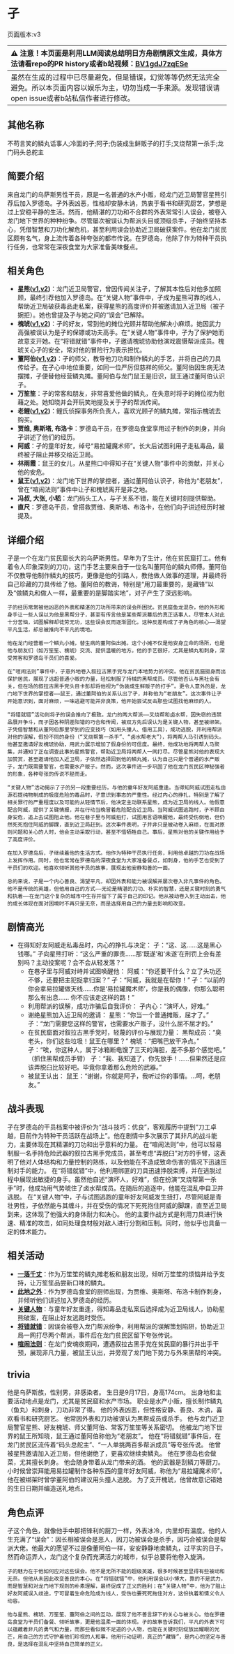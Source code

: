 # 孑
页面版本:v3
 

| :warning: 注意！本页面是利用LLM阅读总结明日方舟剧情原文生成，具体方法请看repo的PR history或者b站视频：[BV1gdJ7zqESe](https://www.bilibili.com/video/BV1gdJ7zqESe/)         |
|:----------------------------|
| 虽然在生成的过程中已尽量避免，但是错误，幻觉等等仍然无法完全避免。所以本页面内容以娱乐为主，切勿当成一手来源。发现错误请open issue或者b站私信作者进行修改。|



## 其他名称
不苟言笑的鳞丸话事人;冷面的孑;阿孑;伪装成生鲜贩子的打手;叉烧帮第一杀手;龙门码头总舵主
## 简要介绍
来自龙门的乌萨斯男性干员，原是一名普通的水产小贩，经龙门近卫局警官星熊引荐后加入罗德岛。孑外表凶恶，性格却安静木讷，热衷于看书和研究厨艺，梦想是过上安稳平静的生活。然而，他精湛的刀功和不合群的外表常常引人误会，被卷入龙门地下世界的种种纷争。尽管屡次被误认为帮派头目或顶级杀手，孑始终坚持本心，凭借智慧和刀功化解危机，甚至利用误会协助近卫局破获案件。他在龙门贫民区颇有名气，身上流传着各种夸张的都市传说。在罗德岛，他除了作为特种干员执行任务，也常常在深夜食堂为大家准备美味餐点。
## 相关角色
-   **星熊([v1](../chars/char_136_hsguma.md),[v2](char_136_hsguma.md))**：龙门近卫局警官，曾因传闻关注孑，了解其本性后对他多加照顾，最终引荐他加入罗德岛。在“关键人物”事件中，孑成为星熊可靠的线人，帮助近卫局破获毒品走私案，获得星熊的高度评价并被邀请加入近卫局（被孑婉拒）。她也曾提及孑与她之间的“误会”已解除。
-   **槐琥([v1](../chars/char_243_waaifu.md),[v2](char_243_waaifu.md))**：孑的好友，常到他的摊位光顾并帮助他解决小麻烦。她因武力高强被误认为是孑的保镖或功夫高手。在“关键人物”事件中，孑为了保护她而故意支开她。在“将错就错”事件中，孑邀请槐琥协助他演戏震慑帮派成员。槐琥关心孑的安全，常对他的冒险行为表示担忧。
-   **董阿伯([v1](../chars/extended_char_dong_a_bo.md),[v2](extended_char_dong_a_bo.md))**：孑的师父，教导他刀功和制作鳞丸的手艺，并将自己的刀具传给孑。在孑心中地位重要，如同一位严厉但慈祥的师父。董阿伯因生病无法摆摊，孑便替他经营鳞丸摊。董阿伯与龙门鼠王是旧识，鼠王通过董阿伯认识孑。
-   **万笙笙**：孑的常客和朋友，非常喜爱他做的鳞丸，在失意时将孑的摊位视为慰藉之处。她知晓并会开玩笑地提及关于孑的帮派传闻。
-   **老鲤([v1](../chars/char_322_lmlee.md),[v2](char_322_lmlee.md))**：鲤氏侦探事务所负责人，喜欢光顾孑的鳞丸摊，常指示槐琥去购买。
-   **贾维, 奥斯塔, 布洛卡**：罗德岛干员，在罗德岛食堂享用过孑制作的刺身，并向孑讲述了他们的经历。
-   **阿威**：孑的童年好友，绰号“易拉罐魔术师”。长大后试图利用孑走私毒品，最终被孑阻止并移交给近卫局。
-   **林雨霞**：鼠王的女儿，从星熊口中得知孑在“关键人物”事件中的贡献，并关心他的安危。
-   **鼠王([v1](../chars/extended_char_shu_wang.md),[v2](extended_char_shu_wang.md))**：龙门地下世界的掌控者，通过董阿伯认识孑，称他为“老朋友”，曾在“喧闹法则”事件中让孑和槐琥离开是非之地。
-   **冯叔, 大张, 小嵇**：龙门码头工人，与孑关系不错，能在关键时刻提供帮助。
-   **直尺**：罗德岛干员，曾搭救贾维、奥斯塔、布洛卡，在他们向孑讲述经历时被提及。
## 详细介绍
孑是一个在龙门贫民窟长大的乌萨斯男性。早年为了生计，他在贫民窟打工。他有着令人印象深刻的刀功，这门手艺主要来自于一位名叫董阿伯的鳞丸师傅。董阿伯不仅教导他制作鳞丸的技巧，更像是他的引路人，教他做人做事的道理，并最终将自己珍藏的刀具传给了他。董阿伯的教诲，特别是“用刀最重要的，是藏锋”以及“做鳞丸和做人一样，最重要的是脚踏实地”，对孑产生了深远影响。

    孑的经历常常被他凶恶的外表和精湛的刀功所带来的误会所困扰。贫民窟鱼龙混杂，他的外形和身手让一些人误以为他是黑帮分子，甚至有传言他是某些帮派幕后的真正话事人。尽管本人对此十分苦恼，试图解释却徒劳无功，这些误会反而逐渐固化。这种反差构成了孑角色的核心——渴望平凡生活，却总被推向不平凡的境地。

    他在龙门经营着一个鳞丸小摊，替生病的董阿伯出摊。这个小摊不仅是他安身立命的场所，也是他与朋友们（如万笙笙、槐琥）交流、提供温暖的地方。他的手艺很好，尤其是鳞丸和刺身，深受常客和罗德岛干员们的喜爱。

    在“喧闹法则”事件中，孑意外地卷入叙拉古黑手党与龙门本地势力的冲突。他在贫民窟挺身而出保护居民，展现了远超普通小贩的力量，轻松制服了持械的黑帮成员。尽管他否认与黑社会有关，但在场的叙拉古黑手党头目卡彭却将他视为“伪装成生鲜贩子的打手”。更令人意外的是，龙门地下世界的掌控者——鼠王，通过董阿伯的关系认出了孑，并称他为“老朋友”。这次事件让孑开始意识到，面对麻烦，一味逃避可能并非良策，他开始尝试反击那些试图找他麻烦的人。

    “将错就错”活动则将孑的误会推向了极致。龙门的两大帮派——叉烧帮和卤水帮，因失窃的违禁品展开争斗，而孑因各种阴差阳错的巧合和传闻，被双方先后误认为是关键人物，甚至被绑架。孑凭借智慧和从董阿伯那里学到的应变技巧（如用头撞人、借用工具），成功逃脱，并利用帮派对他的误解，假扮不同的身份（“叉烧帮第一杀手”、“卤水帮老大”），将两帮人马引诱到码头。他甚至邀请好友槐琥协助，用武力展示增加了假身份的可信度。最终，他成功地将两帮人马聚集，并通知了正在调查此事的星熊警官，帮助近卫局将两帮人一网打尽。尽管星熊对他的表现大加赞赏，甚至邀请他加入近卫局，孑依然选择回到他的鳞丸摊，认为自己只是个普通的水产贩子，龙门既需要警官，也需要水产贩子。然而，这次事件进一步巩固了他在龙门贫民区神秘强者的形象，各种夸张的传说不胫而走。

    “关键人物”活动揭示了孑的另一段重要经历，与他的童年好友阿威重逢。当得知阿威试图走私由源石提纯物制成的极度危险的毒品时，孑意识到事态的严重性。经过内心的挣扎，特别是了解了相关罪行的严重程度以及可能的从轻情节后，他决定主动联系星熊，成为近卫局的线人。他假意配合阿威，提供了关键情报，并在行动当晚冒着危险配合近卫局。当阿威试图逃跑时，孑不顾自身安危，追上去试图阻止他。他在巷子里与阿威扭打，试图用言语唤醒他，最终受伤倒地，但仍然死死抱住阿威的脚踝，直到近卫局赶到。这次事件表明，孑并非只是被动卷入麻烦，在面对原则问题和关心的人时，他会主动采取行动，甚至不惜牺牲自己。事后，星熊对他的关键作用给予了高度评价。

    在加入罗德岛后，孑继续着他的生活方式。他作为特种干员执行任务，利用他卓越的刀功在战场上发挥作用。同时，他也常常在罗德岛的深夜食堂为大家准备餐点，如刺身，他的手艺也受到了干员们的欢迎。他喜欢倾听其他干员的故事，展现出他安静和善的一面。

    总的来说，孑是一个内心善良、渴望平凡，却因外表和能力被误解并屡次卷入非凡事件的角色。他不是传统的英雄，但他用自己的方式——无论是精湛的刀功、朴实的智慧，还是关键时刻的勇气和执着——在龙门这个复杂的城市中生存并留下了属于自己的印记。他从被动卷入到主动出击，他的成长体现在面对困境时不再只是无奈，而是选择用自己的力量去影响和改变。
## 剧情高光
*   在得知好友阿威走私毒品时，内心的挣扎与决定：
        孑：“这、这......这是黑心钱哪。”
        孑向星熊打听：“这么严重的罪责......那‘既遂’和‘未遂’在刑罚上会有差别吗？主动投案呢？会不会从轻发落？”
    *   在巷子里与阿威对峙并试图唤醒他：
        阿威：“你还要干什么？立了头功还不够，还要把主犯捉拿归案？”
        孑：“阿威，我就是在帮你！”
        孑：“以前的你会拿易拉罐做天线......你是‘易拉罐魔术师’，你是我的偶像，你那么聪明那么有出息...... 你不应该走这样的路！”
    *   利用帮派的误解，成功诈骗后自我评价：
        孑内心：“演坏人，好难。”
    *   谢绝星熊加入近卫局的邀请：
        星熊：“你当一个普通摊贩，屈才了。”
        孑：“龙门需要您这样的警官，也需要水产贩子，没什么屈不屈才的。”
    *   在贫民窟面对叙拉古黑手党时，轻蔑的评价与展现力量：
        黑帮成员：“臭老头，你们这些垃圾！鼠王在哪里？”
        槐琥：“把嘴巴放干净点。”
        孑：“唉，你这种人，属于冰箱断电馊了三天的海胆，差不多那个感觉吧。”
        （抓住黑帮成员手臂）
        孑：“我、我知道了，你先放手！......但果然还是应该弄脱臼比较好吧。毕竟你拿着那么危险的武器。”
    *   被鼠王认出：
        鼠王：“谢谢，你就是阿孑，我听过你的事情。...呵，老朋友。”
## 战斗表现
孑在罗德岛的干员档案中被评价为“战斗技巧：优良”，客观履历中提到“刀工卓越，目前作为特种干员活跃在战场上”。他在剧情中多次展示了其非凡的战斗能力，主要体现在其精湛的刀功和出乎意料的力量。
    在“喧闹法则”中，他可以轻易制服一名手持危险武器的叙拉古黑手党成员，甚至考虑“弄脱臼”对方的手臂，这表明了他对人体结构和力量控制的熟练，以及他能在不造成致命伤害的情况下迅速压制对手的能力。
    在“将错就错”中，他利用绑匪的刀具迅速挣脱束缚，并在逃脱过程中展现出敏捷的身手。虽然他自述“演坏人，好难”，但在扮演“叉烧帮第一杀手”时，他成功用气势唬住了卤水帮成员。在随后的追逐中，他能在混乱中自卫并逃脱。
    在“关键人物”中，孑与试图逃跑的童年好友阿威发生扭打，尽管阿威是青壮男性，孑依然能与其缠斗，并在受伤的情况下死死抱住阿威的脚踝，直至近卫局到来，这体现了他强大的身体耐力和决心。
    他的主要作战方式是利用刀具进行快速、精准的攻击，如同处理食材般对敌人进行分割和压制。同时，他似乎也具备一定的体术能力。
## 相关活动
-   **[一落千丈](../stories/story_panda_set_1.md)**：作为万笙笙的鳞丸摊老板和朋友出现，倾听万笙笙的烦恼并给予支持，让万笙笙品尝新口味的鳞丸。
-   **[此地之外](../stories/act15d5.md)**：作为罗德岛食堂的厨师出现，为贾维、奥斯塔、布洛卡制作刺身，并倾听他们讲述加入罗德岛的经历。
-   **[关键人物](../stories/story_strong_set_2.md)**：与童年好友重逢，得知毒品走私案后选择成为近卫局线人，协助星熊破案，在阻止好友逃跑时受伤。
-   **[将错就错](../stories/story_strong_set_1.md)**：因误会被卷入龙门帮派纷争，利用帮派的误解策划陷阱，协助近卫局一网打尽两个帮派，事件后在龙门贫民区留下夸张传说。
-   **[喧闹法则](../stories/act5d0.md)**：在龙门安魂夜期间，遭遇叙拉古黑手党在贫民窟的暴行并出手干预，展现非凡力量，被鼠王认出，并旁观了龙门地下势力与外来黑帮的冲突。
## trivia
他是乌萨斯族，性别男，非感染者。
    生日是9月17日，身高174cm。
    出身地和主要活动地点是龙门，尤其是贫民窟和水产市场。
    职业是水产小贩，擅长制作鳞丸（鱼丸）和刺身，刀功非常了得。
    他的外表凶恶，但性格安静、善良、木讷，喜欢看书和研究厨艺。
    他常因外表和刀功被误认为黑帮成员或杀手。
    他与龙门近卫局警官星熊、好友槐琥、师父董阿伯、常客万笙笙等关系密切。
    他被龙门地下世界的鼠王所知晓，鼠王通过董阿伯称他为“老朋友”。
    他在“将错就错”事件后，在龙门贫民区流传着“码头总舵主”、“一人单挑两百多帮派成员”等夸张传说。
    他曾被星熊邀请加入近卫局，但他谢绝了，更喜欢继续卖鳞丸。
    他在罗德岛也会做菜，尤其擅长刺身。
    他会随身带着从龙门带来的酒。
    他的武器是刮鳞刀等厨刀。
    小时候曾崇拜能用易拉罐制作各种东西的童年好友阿威，称他为“易拉罐魔术师”。
    他在被绑架时曾学董阿伯的建议用头撞人逃脱。
    为了支开槐琥，他曾故意记错她的生日日期并编造送礼地点。
## 角色点评
孑这个角色，就像他手中那把锋利的厨刀一样，外表冰冷，内里却有温度。他的人生充满了“误会”：因长相被误会是恶人，因刀功被误会是杀手，因巧合被误会是帮派大佬。他最大的愿望不过是像董阿伯一样，安安静静地卖鳞丸，过平实的日子。然而命运弄人，龙门这个复杂而充满活力的城市，似乎总要将他卷入旋涡。

    孑的魅力在于他如何应对这些误会。他不是无所不能的超级英雄，很多时候甚至显得有些被动和无奈。但他从未因此改变善良的本心。在“将错就错”中，他利用误会以小博大，靠的不是武力，而是智慧和对龙门地下规则的朴素理解，最终促成了正义的胜利；在“关键人物”中，他为了阻止好友阿威误入歧途，宁可冒着生命危险成为线人，受伤也要死死拖住对方，这份执着和情义令人动容。

    他与星熊、槐琥、万笙笙、董阿伯之间的互动，展现了他不善言辞下的关心与被关心。他在罗德岛食堂为干员们备餐、倾听故事，更是他温柔一面的体现。孑的故事告诉我们，平凡的外表下可以蕴藏着非凡的勇气和力量，而那些看似微不足道的小人物，也能在关键时刻绽放出耀眼的光芒，用自己的方式守护着他们珍视的人和事。他用行动证明，真正的“藏锋”，是内心的坚定与善良，是选择在混乱中坚持自己简单的正义。